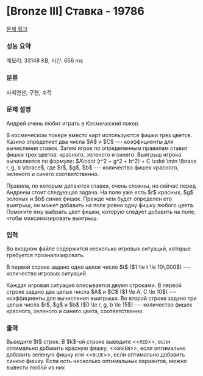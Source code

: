 # [Bronze III] Ставка - 19786 

[문제 링크](https://www.acmicpc.net/problem/19786) 

### 성능 요약

메모리: 33148 KB, 시간: 656 ms

### 분류

사칙연산, 구현, 수학

### 문제 설명

<p>Андрей очень любит играть в <em>Космический покер</em>.</p>

<p>В космическом покере вместо карт используются фишки трех цветов. Казино определяет два числа $A$ и $C$ --- коэффициенты для вычисления ставок. Затем игрок по определенным правилам ставит фишки трех цветов: красного, зеленого и синего. Выигрыш игрока вычисляется по формуле: $A\cdot (r^2 + g^2 + b^2) + C \cdot \min \lbrace r, g, b \rbrace$, где $r$, $g$, $b$ --- количество фишек красного, зеленого и синего соответственно.</p>

<p>Правила, по которым делаются ставки, очень сложны, но сейчас перед Андреем стоит следующая задача. На поле уже есть $r$ красных, $g$ зеленых и $b$ синих фишек. Прежде чем будет определен его выигрыш, он может добавить на поле ровно одну фишку любого цвета. Помогите ему выбрать цвет фишки, которую следует добавить на поле, чтобы максимизировать выигрыш.</p>

### 입력 

 <p>Во входном файле содержится несколько игровых ситуаций, которые требуется проанализировать.</p>

<p>В первой строке задано одно целое число $t$ ($1 \le t \le 10\,000$) ---  количество игровых ситуаций.</p>

<p>Каждая игровая ситуация описывается двумя строками. В первой строке задано два целых числа $A$ и $C$ ($1 \le A, C \le 10$) --- коэффициенты для вычисления выигрыша. Во второй строке задано три целых числа $r$, $g$ и $b$ ($0 \le r, g, b \le 15$) --- количество фишек красного, зеленого и синего цвета, соответственно.</p>

### 출력 

 <p>Выведите $t$ строк. В $k$-ой строке выведите <<<code>RED</code>>>, если оптимально добавить красную фишку, <<<code>GREEN</code>>>, если оптимально добавить зеленую фишку или <<<code>BLUE</code>>>, если оптимально добавить синюю фишку. Если есть несколько оптимальных вариантов, можно вывести любой из них</p>

